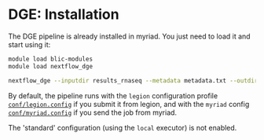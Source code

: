 # DGE: Installation

The DGE pipeline is already installed in myriad. You just need to load it and start using it:

```bash
module load blic-modules
module load nextflow_dge

nextflow_dge --inputdir results_rnaseq --metadata metadata.txt --outdir results_DGE 
```

By default, the pipeline runs with the `legion` configuration profile [`conf/legion.config`](../conf/legion.config) if you submit it from legion, and with the `myriad` config 
[`conf/myriad.config`](../conf/myriad.config) if you send the job from myriad.

The 'standard' configuration (using the `local` executor) is not enabled.
